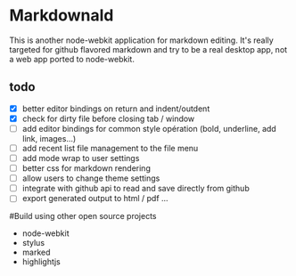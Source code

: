 # Markdownald
This is another node-webkit application for markdown editing.
It's really targeted for github flavored markdown and try to be a real desktop app, not a web app ported to node-webkit.

## todo
- [x] better editor bindings on return and indent/outdent
- [x] check for dirty file before closing tab / window
- [ ] add editor bindings for common style opération (bold, underline, add link, images...)
- [ ] add recent list file management to the file menu
- [ ] add mode wrap to user settings
- [ ] better css for markdown rendering
- [ ] allow users to change theme settings
- [ ] integrate with github api to read and save directly from github
- [ ] export generated output to html / pdf ...

#Build using other open source projects 
- node-webkit
- stylus
- marked
- highlightjs
